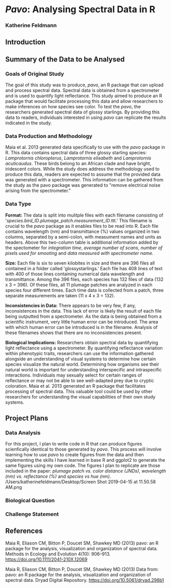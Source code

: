 # _Pavo_: Analysing Spectral Data in R
### Katherine Feldmann

## Introduction

## Summary of the Data to be Analysed
### Goals of Original Study
The goal of this study was to produce, _pavo_, an R package that can upload and process spectral data. Spectral data is obtained from a spectrometer and is used to quantify light reflectance. This study aimed to produce an R package that would facilitate processing this data and allow researchers to make inferences on how species see color. To test the _pavo_, the researchers generated spectral data of glossy starlings. By providing this data to readers, individuals interested in using _pavo_ can replicate the results indicated in the study.
### Data Production and Methodology
Maia et al. 2013 generated data specifically to use with the _pavo_ package in R. This data contains spectral data of three glossy starling species: _Lamprotornis chloropterus_, _Lamprotornis elisabeth_ and _Lamprotornis acuticaudus_. These birds belong to an African clade and have bright, iridescent colors. While the study does address the methodology used to produce this data, readers are expected to assume that the provided data was generated with a spectrometer. This information can be gathered from the study as the pavo package was generated to "remove electrical noise arising from the spectrometer."
### Data Type
**Format:**
The data is split into mulitple files with each filename consisting of '_species_._bird_ID_._plumage_patch_._measurement_ID_.ttt.' This filename is crucial to the _pavo_ package as it enables files to be read into R. Each file contains wavelength (nm) and transmittance (%) values organized in two columns, separated by a semi-colon, with measument names and units as headers. Above this two-column table is additional information added by the spectometer for _integration time_, _average number of scans_, _number of pixels used for smooting_ and _data measured with spectrometer name_. 

**Size:**
Each file is six to seven kilobites in size and there are 396 files all contained in a folder called 'glossystarlings.' Each file has 408 lines of text with 400 of those lines containing numerical data wavelength and transmittance. Among the 396 files, each species has 132 files of data (132 x 3 = 396). Of these files, all 11 plumage patches are analyzed in each species four different times. Each time data is collected from a patch, three separate measurements are taken (11 x 4 x 3 = 132).

**Inconsistencies in Data:**
There appears to be very few, if any, inconsistences in the data. This lack of error is likely the result of each file being outputted from a spectrometer. As the data is being obtained from a scientific instrument, very little human error can be introduced. The area with which human error can be introduced is in the filename. Analysis of these filenames shows that there are no inconsistencies present.

**Biological Implications:**
Researchers obtain spectral data by quantifying light reflectance using a spectrometer. By quantifying reflectance variation within phenotypic traits, researchers can use the information gathered alongside an understanding of visual systems to determine how certain species visualize the natural world. Determining how organisms see their natural world is important for understanding interspecific and intraspecific interactions. Individuals may sexually select for certain ranges of reflectance or may not be able to see well-adapted prey due to cryptic coloration. Maia et al. 2013 generated an R package that facilitates processing of spectral data. This valuable tool could be used by other researchers for understanding the visual capabilities of their own study systems.
## Project Plans
### Data Analysis
For this project, I plan to write code in R that can produce figures scienfically identical to those generated by _pavo_. This process will involve learning how to use _pavo_ to create figures from the data and then implementing the skills I have learned in base R and ggplot2 to generate the same figures using my own code. The figures I plan to replicate are those included in the paper: _plumage patch vs. color distance (JNDs)_, _wavelength (nm) vs. reflectance (%)_ and _species vs hue (nm)_.
/Users/katherinefeldmann/Desktop/Screen Shot 2019-04-15 at 11.50.58 AM.png
### Biological Question

### Challenge Statement

## References
Maia R, Eliason CM, Bitton P, Doucet SM, Shawkey MD (2013) pavo: an R package for the analysis, visualization and organization of spectral data. Methods in Ecology and Evolution 4(10): 906–913. https://doi.org/10.1111/2041-210X.12069

Maia R, Eliason CM, Bitton P, Doucet SM, Shawkey MD (2013) Data from: pavo: an R package for the analysis, visualization and organization of spectral data. Dryad Digital Repository. https://doi.org/10.5061/dryad.298b1

